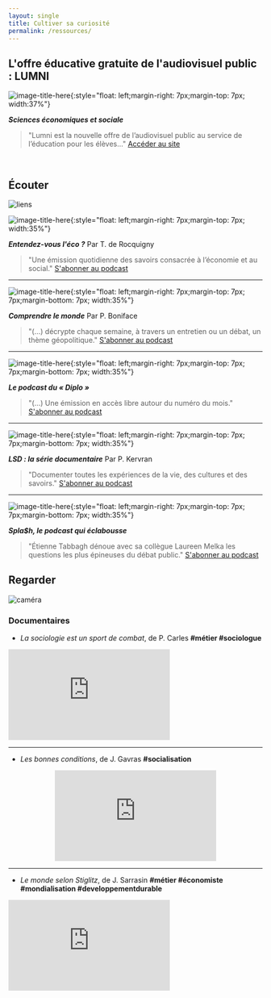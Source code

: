 ```yaml
---
layout: single
title: Cultiver sa curiosité
permalink: /ressources/
---
```


## L'offre éducative gratuite de l'audiovisuel public : LUMNI

[//]:![liens](https://www.lumni.fr/images/banner/sciences_economiques_et_sociales.jpg)

![image-title-here](https://www.telerama.fr/sites/tr_master/files/styles/simplecrop455/public/lumni49_copie.jpg){:style="float: left;margin-right: 7px;margin-top: 7px; width:37%"}

_**Sciences économiques et sociale**_

>"Lumni est la nouvelle offre de l’audiovisuel public au service de l’éducation pour les élèves..." [Accéder au site](https://www.lumni.fr/lycee/terminale/sciences-economiques-et-sociales)

<br/>

## Écouter

![liens](https://ya7yal.github.io/assets/atari.jpg)

![image-title-here](https://cdn.radiofrance.fr/s3/cruiser-production/2018/10/365a6329-a869-4321-be73-1a1475a1b038/838_entendez_vous_l_eco.jpg){:style="float: left;margin-right: 7px;margin-top: 7px; width:35%"}

_**Entendez-vous l'éco ?**_ Par T. de Rocquigny
>"Une émission quotidienne des savoirs consacrée à l’économie et au social."
[S'abonner au podcast](https://podcasts.apple.com/fr/podcast/entendez-vous-léco/id300710113)

-------

![image-title-here](https://yt3.ggpht.com/a/AATXAJxyBR4jnaFQum4ccvALmRwkCxt99AqN29fy8Q=s900-c-k-c0xffffffff-no-rj-mo){:style="float: left;margin-right: 7px;margin-top: 7px;  7px;margin-bottom: 7px; width:35%"}

_**Comprendre le monde**_ Par P. Boniface
>"(...) décrypte chaque semaine, à travers un entretien ou un débat, un thème géopolitique."
[S'abonner au podcast](https://podcasts.apple.com/nz/podcast/comprendre-le-monde/id1281935791)

-------

![image-title-here](https://www.monde-diplomatique.fr/squelettes/images/podcast_890.jpg){:style="float: left;margin-right: 7px;margin-top: 7px;  7px;margin-bottom: 7px; width:35%"}

_**Le podcast du « Diplo »**_
>"(...) Une émission en accès libre autour du numéro du mois."
[S'abonner au podcast](https://www.monde-diplomatique.fr/podcast/)

-------

![image-title-here](https://cdn.radiofrance.fr/s3/cruiser-production/2019/01/56220fd0-d13e-4cb8-95e3-0f971dd0f06e/838_franceculture_10177_lsd_la_srrie_documentaire.jpg){:style="float: left;margin-right: 7px;margin-top: 7px;  7px;margin-bottom: 7px; width:35%"}

_**LSD : la série documentaire**_ Par P. Kervran

>"Documenter toutes les expériences de la vie, des cultures et des savoirs."
[S'abonner au podcast](https://podcasts.apple.com/fr/podcast/lsd-la-série-documentaire/id390167127)

-------

![image-title-here](https://content.production.cdn.art19.com/images/2c/35/d6/35/2c35d635-3e00-4dbc-af0f-434b5eaf895b/12abc00c59522471ebcb8bf4aedae43ed7eacd1c342a67253ef561da593b0f351d6123118a545e7436b14d4c53a03dcf5bfe85ba00728192ccbfe4660d565c6a.jpeg){:style="float: left;margin-right: 7px;margin-top: 7px;  7px;margin-bottom: 7px; width:35%"}

_**Spla$h, le podcast qui éclabousse**_
>"Étienne Tabbagh dénoue avec sa collègue Laureen Melka les questions les plus épineuses du débat public."
[S'abonner au podcast](https://podcasts.apple.com/fr/podcast/splash/id1295839054?ls=1&mt=2)

## Regarder

![caméra](https://ya7yal.github.io/assets/video.jpg)

### Documentaires

* *La sociologie est un sport de combat*, de P. Carles **#métier #sociologue**
<div class="video-responsive">
<iframe width="320" height="180" src="https://www.youtube.com/embed/1fHwbBw32aM" frameborder="0" allow="accelerometer; autoplay; encrypted-media; gyroscope; picture-in-picture" allowfullscreen></iframe>
</div>

-------

* *Les bonnes conditions*, de J. Gavras **#socialisation**
<div class="video-responsive">
<iframe title="Les&#x20;bonnes&#x20;conditions" allowfullscreen="true" style="transition-duration:0;transition-property:no;margin:0 auto;position:relative;display:block;background-color:#000000;" frameborder="0" scrolling="no" width="320" height="180" src="https://www.arte.tv/player/v5/index.php?lang=fr_FR&json_url=https%3A%2F%2Fapi.arte.tv%2Fapi%2Fplayer%2Fv2%2Fconfig%2Ffr%2F066346-000-A&autostart=false&mute=0"></iframe>
</div>

--------

* *Le monde selon Stiglitz*, de J. Sarrasin **#métier #économiste #mondialisation #developpementdurable**
<div class="video-responsive">
<iframe width="320" height="180" src="https://www.youtube.com/embed/AMyPSvHU0gM" frameborder="0" allow="accelerometer; autoplay; encrypted-media; gyroscope; picture-in-picture" allowfullscreen></iframe>
</div>
